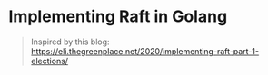 # Implementing Raft in Golang

> Inspired by this blog: https://eli.thegreenplace.net/2020/implementing-raft-part-1-elections/